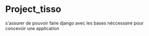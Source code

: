 # Project_tisso
s'assurer  de  pouvoir faire django avec les bases néccessaire pour concevoir une application
